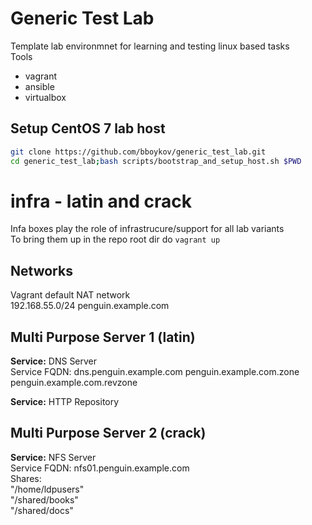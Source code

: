 # Generic Test Lab
Template lab environmnet for learning and testing linux based tasks  
Tools   
- vagrant  
- ansible  
- virtualbox  

## Setup CentOS 7 lab host

~~~bash
git clone https://github.com/bboykov/generic_test_lab.git
cd generic_test_lab;bash scripts/bootstrap_and_setup_host.sh $PWD
~~~


# infra - latin and crack
Infa boxes play the role of infrastrucure/support for all lab variants  
To bring them up in the repo root dir do `vagrant up`  

## Networks  
Vagrant default NAT network   
192.168.55.0/24 penguin.example.com   

## Multi Purpose Server 1 (latin)  
**Service:** DNS Server  
Service FQDN: dns.penguin.example.com
penguin.example.com.zone  
penguin.example.com.revzone  
        
**Service:** HTTP Repository    

## Multi Purpose Server 2 (crack)      
**Service:** NFS Server  
Service FQDN: nfs01.penguin.example.com  
Shares:  
	"/home/ldpusers"  
	"/shared/books"  
	"/shared/docs"   

